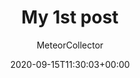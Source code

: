 ---
title: "My 1st post"
date: 2020-09-15T11:30:03+00:00
# weight: 1
# aliases: ["/first"]
tags: ["hello"]
author: "MeteorCollector"
# author: ["Me", "You"] # multiple authors
showToc: true
TocOpen: false
draft: false
hidemeta: false
comments: false
description: "Welcome."
disableHLJS: false # to disable highlightjs
disableShare: false
disableHLJS: false
hideSummary: false
searchHidden: true
ShowReadingTime: true
ShowBreadCrumbs: true
ShowPostNavLinks: true
ShowWordCount: true
ShowRssButtonInSectionTermList: true
UseHugoToc: true
cover:
    image: "<image path/url>" # image path/url
    alt: "<alt text>" # alt text
    caption: "<text>" # display caption under cover
    relative: false # when using page bundles set this to true
    hidden: true # only hide on current single page
---